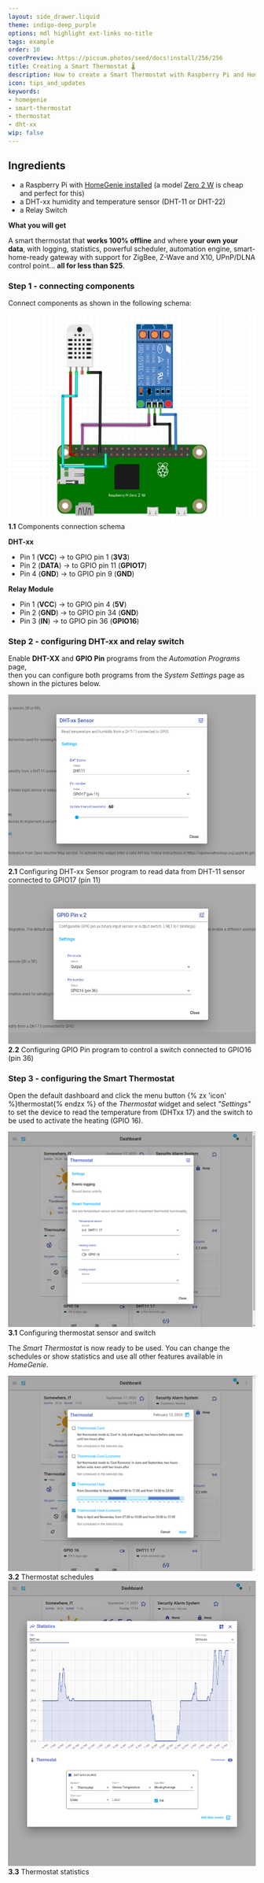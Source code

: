 ```yaml
---
layout: side_drawer.liquid
theme: indigo-deep_purple
options: mdl highlight ext-links no-title
tags: example
order: 10
coverPreview: https://picsum.photos/seed/docs!install/256/256
title: Creating a Smart Thermostat 🌡️
description: How to create a Smart Thermostat with Raspberry Pi and HomeGenie in three simple steps 
icon: tips_and_updates
keywords:
- homegenie
- smart-thermostat
- thermostat
- dht-xx
wip: false
---
```



## Ingredients

- a Raspberry Pi with [HomeGenie installed](../../getting-started) (a model [Zero 2 W](https://www.raspberrypi.com/products/raspberry-pi-zero-2-w/) is cheap and perfect for this)
- a DHT-xx humidity and temperature sensor (DHT-11 or DHT-22)
- a Relay Switch

**What you will get**

A smart thermostat that **works 100% offline** and where **your own your data**,
with logging, statistics, powerful scheduler, automation engine, smart-home-ready
gateway with support for ZigBee, Z-Wave and X10, UPnP/DLNA control point...
**all for less than $25**.




### Step 1 - connecting components


Connect components as shown in the following schema:

<div class="media-container">
    <img alt="Components connection schema" src="images/smart_thermostat_01.png">
    <figcaption><strong>1.1</strong> Components connection schema</figcaption>
</div>

**DHT-xx**

- Pin 1 (**VCC**)  -> to GPIO pin 1  (**3V3**)
- Pin 2 (**DATA**) -> to GPIO pin 11 (**GPIO17**)
- Pin 4 (**GND**)  -> to GPIO pin 9  (**GND**)

**Relay Module**

- Pin 1 (**VCC**)  -> to GPIO pin 4  (**5V**)
- Pin 2 (**GND**)  -> to GPIO pin 34 (**GND**)
- Pin 3 (**IN**)   -> to GPIO pin 36 (**GPIO16**)


### Step 2 - configuring DHT-xx and relay switch

Enable **DHT-XX** and **GPIO Pin** programs from the *Automation Programs* page,  
then you can configure both programs from the *System Settings* page as shown in
the pictures below.


<div class="media-container">
    <img alt="Configuring DHT-xx Sensor program to read data from DHT-11 sensor connected to GPIO17 (pin 11)" src="images/smart_thermostat_02a.png">
    <figcaption><strong>2.1</strong> Configuring DHT-xx Sensor program to read data from DHT-11 sensor connected to GPIO17 (pin 11)</figcaption>
</div>

<div class="media-container">
    <img alt="Configuring GPIO Pin program to control a switch connected to GPIO16 (pin 36)" src="images/smart_thermostat_02b.png">
    <figcaption><strong>2.2</strong> Configuring GPIO Pin program to control a switch connected to GPIO16 (pin 36)</figcaption>
</div>

### Step 3 - configuring the Smart Thermostat

Open the default dashboard and click the menu button {% zx 'icon' %}thermostat{% endzx %}
of the *Thermostat* widget and select *"Settings"* to set the device to read the temperature
from (DHTxx 17) and the switch to be used to activate the heating (GPIO 16).

<div class="media-container">
    <img alt="Configuring thermostat sensor and switch" src="images/smart_thermostat_03a.png">
    <figcaption><strong>3.1</strong> Configuring thermostat sensor and switch</figcaption>
</div>

The *Smart Thermostat* is now ready to be used. You can change the schedules or
show statistics and use all other features available in *HomeGenie*.

<div class="media-container">
    <img alt="Thermostat schedules" src="images/smart_thermostat_03b.png">
    <figcaption><strong>3.2</strong> Thermostat schedules</figcaption>
</div>


<div class="media-container">
    <img alt="Thermostat statistics" src="images/smart_thermostat_03c.png">
    <figcaption><strong>3.3</strong> Thermostat statistics</figcaption>
</div>

